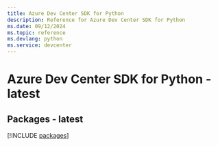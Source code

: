 ```yaml
---
title: Azure Dev Center SDK for Python
description: Reference for Azure Dev Center SDK for Python
ms.date: 09/12/2024
ms.topic: reference
ms.devlang: python
ms.service: devcenter
---
```

# Azure Dev Center SDK for Python - latest
## Packages - latest
[!INCLUDE [packages](dev-center-index.md)]